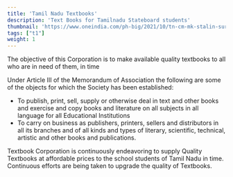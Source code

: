 ```yaml
---
title: 'Tamil Nadu Textbooks'
description: 'Text Books for Tamilnadu Stateboard students'
thumbnail: 'https://www.oneindia.com/ph-big/2021/10/tn-cm-mk-stalin-surprise-visit-to-government-school-students-hostel_163306361650.jpg'
tags: ["t1"]
weight: 1
---
```


The objective of this Corporation is to make available quality textbooks to all who are in need of them, in time

Under Article III of the Memorandum of Association the following are some of the objects for which the Society has been established:

- To publish, print, sell, supply or otherwise deal in text and other books and exercise and copy books and literature on all subjects in all language for all Educational Institutions
- To carry on business as publishers, printers, sellers and distributors in all its branches and of all kinds and types of literary, scientific, technical, artistic and other books and publications.

Textbook Corporation is continuously endeavoring to supply Quality Textbooks at affordable prices to the school students of Tamil Nadu in time. Continuous efforts are being taken to upgrade the quality of Textbooks. 

